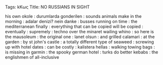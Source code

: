 Tags: kΚως
Title: NO RUSSIANS IN SIGHT
  
his own okole : durumlarda gonderilen : sounds animals make in the morning : adalar denizi? nein danke : busses running on time : the mediterranean finally : everything that can be copied will be copied : eventually : supremely : techno over the minaret wailing whino : so here is the mausoleum : the original one : lanet olsun : and grilled calamari : at the garden : by st john's castle : a totally different type of seaweed : screwing up with hotel dates : can be costly : kalistera hellas : walking towing bags : is missing in garmin : the spooky german hotel : turks do better kebabs : the englishmen of all-inclusive